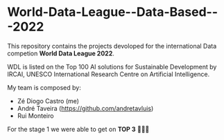 # World-Data-League--Data-Based---2022

This repository contains the projects devoloped for the international Data competion **World Data League 2022**.

WDL is listed on the Top 100 AI solutions for Sustainable Development by IRCAI, UNESCO International Research Centre on Artificial Intelligence.

My team is composed by:
 * Zé Diogo Castro (me)
 * André Taveira (https://github.com/andretavluis)
 * Rui Monteiro 

For the stage 1 we were able to get on **TOP 3** 🥳🥳🥳
